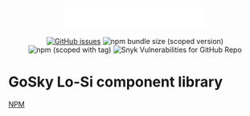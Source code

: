 <p align="center">
<img src="GoSky-white.svg" alt="goskyai">
</p>
<p align="center">
<a href="https://github.com/goskyai/lo-si/issues"><img alt="GitHub issues" src="https://img.shields.io/github/issues/goskyai/lo-si"></a>
<img alt="npm bundle size (scoped version)" src="https://img.shields.io/bundlephobia/minzip/@gosky/lo-si/latest">
<img alt="npm (scoped with tag)" src="https://img.shields.io/npm/v/@gosky/lo-si/latest">
<img alt="Snyk Vulnerabilities for GitHub Repo" src="https://img.shields.io/snyk/vulnerabilities/github/goskyai/lo-si">
</p>

# GoSky Lo-Si component library

[NPM](https://www.npmjs.com/package/@gosky/lo-si)
